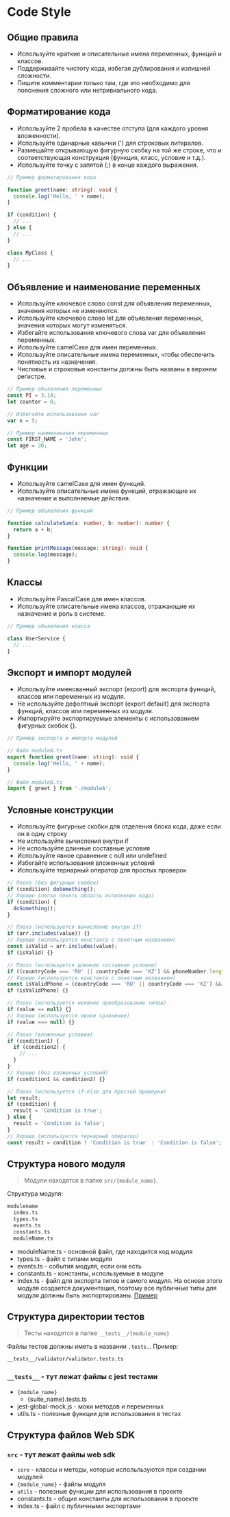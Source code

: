 # Code Style

## Общие правила

+ Используйте краткие и описательные имена переменных, функций и классов.
+ Поддерживайте чистоту кода, избегая дублирования и излишней сложности.
+ Пишите комментарии только там, где это необходимо для пояснения сложного или нетривиального кода.

## Форматирование кода

+ Используйте 2 пробела в качестве отступа (для каждого уровня вложенности).
+ Используйте одинарные кавычки (') для строковых литералов.
+ Размещайте открывающую фигурную скобку на той же строке, что и соответствующая конструкция (функция, класс, условие и т.д.).
+ Используйте точку с запятой (;) в конце каждого выражения.

```typescript
// Пример форматирования кода

function greet(name: string): void {
  console.log('Hello, ' + name);
}

if (condition) {
  // ...
} else {
  // ...
}

class MyClass {
  // ...
}
```

## Объявление и наименование переменных

+ Используйте ключевое слово const для объявления переменных, значения которых не изменяются.
+ Используйте ключевое слово let для объявления переменных, значения которых могут изменяться.
+ Избегайте использования ключевого слова var для объявления переменных.
+ Используйте camelCase для имен переменных.
+ Используйте описательные имена переменных, чтобы обеспечить понятность их назначения.
+ Числовые и строковые константы должны быть названы в верхнем регистре.

```typescript
// Пример объявления переменных
const PI = 3.14;
let counter = 0;

// Избегайте использования var
var x = 5;

// Пример наименования переменных
const FIRST_NAME = 'John';
let age = 30;
```

## Функции

+ Используйте camelCase для имен функций.
+ Используйте описательные имена функций, отражающие их назначение и выполняемые действия.

```typescript
// Пример объявления функций

function calculateSum(a: number, b: number): number {
  return a + b;
}

function printMessage(message: string): void {
  console.log(message);
}
```

## Классы

+ Используйте PascalCase для имен классов.
+ Используйте описательные имена классов, отражающие их назначение и роль в системе.

```typescript
// Пример объявления класса

class UserService {
  // ...
}
```

## Экспорт и импорт модулей

+ Используйте именованный экспорт (export) для экспорта функций, классов или переменных из модуля.
+ Не используйте дефолтный экспорт (export default) для экспорта функций, классов или переменных из модуля.
+ Импортируйте экспортируемые элементы с использованием фигурных скобок {}.

```typescript
// Пример экспорта и импорта модулей

// Файл moduleA.ts
export function greet(name: string): void {
  console.log('Hello, ' + name);
}

// Файл moduleB.ts
import { greet } from './moduleA';
```

## Условные конструкции

+ Используйте фигурные скобки для отделения блока кода, даже если он в одну строку
+ Не используйте вычисления внутри if
+ Не используйте длинные составные условия
+ Используйте явное сравнение с null или undefined
+ Избегайте использования вложенных условий
+ Используйте тернарный оператор для простых проверок

```typescript
// Плохо (без фигурных скобок)
if (condition) doSomething();
// Хорошо (легко понять область исполнения кода)
if (condition) {
  doSomething();
}

// Плохо (используется вычисление внутри if)
if (arr.includes(value)) {}
// Хорошо (используется константа с понятным названием)
const isValid = arr.includes(value);
if (isValid) {}

// Плохо (используется длинное составное условие)
if ((countryCode === 'RU' || countryCode === 'KZ') && phoneNumber.length > 12) {}
// Хорошо (используется константа с понятным названием)
const isValidPhone = (countryCode === 'RU' || countryCode === 'KZ') && phoneNumber.length > 12;
if (isValidPhone) {}

// Плохо (используется неявное преобразование типов)
if (value == null) {}
// Хорошо (используется явное сравнение)
if (value === null) {}

// Плохо (вложенные условия)
if (condition1) {
  if (condition2) {
    // ...
  }
}
// Хорошо (без вложенных условий)
if (condition1 && condition2) {}

// Плохо (используется if-else для простой проверки)
let result;
if (condition) {
  result = 'Condition is true';
} else {
  result = 'Condition is false';
}
// Хорошо (используется тернарный оператор)
const result = condition ? 'Condition is true' : 'Condition is false';
```

## Структура нового модуля

> Модули находятся в папке `src/{module_name}`.

Структура модуля:

```bash
modulename
  index.ts
  types.ts
  events.ts
  constants.ts
  moduleName.ts
```

+ moduleName.ts - основной файл, где находится код модуля
+ types.ts - файл с типами модуля
+ events.ts - события модуля, если они есть
+ constants.ts - константы, используемые в модуле
+ index.ts - файл для экспорта типов и самого модуля. На основе этого модуля  создается документация, поэтому все публичные типы для модуля должны быть экспортированы. [Пример](./src/auth/index.ts)

## Структура директории тестов

> Тесты находятся в папке `__tests__/{module_name}`

Файлы тестов должны иметь в названии `.tests.`. Пример:

```bash
__tests__/validator/validator.tests.ts
```

### `__tests__` - тут лежат файлы с jest тестами

+ `{module_name}`
  + {suite_name}.tests.ts
+ jest-global-mock.js - моки методов и переменных
+ utils.ts - полезные функции для использования в тестах

## Структура файлов Web SDK

### `src` - тут лежат файлы web sdk

+ `core` - классы и методы, которые испольльзуются при создании модулей
+ `{module_name}` - файлы модуля
+ `utils` - полезные функции для использования в проекте
+ constants.ts - общие константы для использования в проекте
+ index.ts - файл с публичными экспортами
